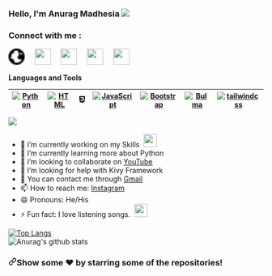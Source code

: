 ### Hello, I'm Anurag Madhesia <img src="https://raw.githubusercontent.com/MartinHeinz/MartinHeinz/master/wave.gif" width="30px">

### Connect with me :
[<img height="32" width="32" src="https://raw.githubusercontent.com/iconic/open-iconic/master/svg/globe.svg" />](https://anuragmadhesia.com/)&nbsp;&nbsp;&nbsp;&nbsp;
[<img height="32" width="32" src="https://cdn.jsdelivr.net/npm/simple-icons@v3/icons/facebook.svg" />](https://www.facebook.com/Anurag.Madhesia.99)&nbsp;&nbsp;&nbsp;&nbsp;
[<img height="32" width="32" src="https://cdn.jsdelivr.net/npm/simple-icons@v3/icons/instagram.svg" />](https://www.instagram.com/anurag_madhesia)&nbsp;&nbsp;&nbsp;&nbsp;
[<img height="32" width="32" src="https://cdn.jsdelivr.net/npm/simple-icons@v3/icons/linkedin.svg" />](https://www.linkedin.com/in/anuragmadhesia)&nbsp;&nbsp;&nbsp;&nbsp;
[<img height="32" width="32" src="https://cdn.jsdelivr.net/npm/simple-icons@v3/icons/youtube.svg" />](https://www.youtube.com/c/anuragmadhesia)

<p><strong>Languages and Tools</strong></p>
<table>
<thead>
<tr>
<th><a target="_blank" rel="noopener noreferrer" href="https://raw.githubusercontent.com/simple-icons/simple-icons/develop/icons/python.svg"><img alt="Python" width="30px" src="https://raw.githubusercontent.com/simple-icons/simple-icons/develop/icons/python.svg" style="max-width:100%;"></a></th>
<th><a target="_blank" rel="noopener noreferrer" href="https://raw.githubusercontent.com/simple-icons/simple-icons/develop/icons/html5.svg"><img alt="HTML" width="30px" src="https://raw.githubusercontent.com/simple-icons/simple-icons/develop/icons/html5.svg" style="max-width:100%;"></a></th>
<th><a target="_blank" rel="noopener noreferrer" href="https://raw.githubusercontent.com/simple-icons/simple-icons/develop/icons/css3.svg"><img alt="CSS" width="30px" src="https://raw.githubusercontent.com/simple-icons/simple-icons/develop/icons/css3.svg" style="max-width:100%;"></a></th>
<th><a target="_blank" rel="noopener noreferrer" href="https://raw.githubusercontent.com/simple-icons/simple-icons/develop/icons/javascript.svg"><img alt="JavaScript" width="30px" src="https://raw.githubusercontent.com/simple-icons/simple-icons/develop/icons/javascript.svg" style="max-width:100%;"></a></th>
<th><a target="_blank" rel="noopener noreferrer" href="https://raw.githubusercontent.com/simple-icons/simple-icons/develop/icons/bootstrap.svg"><img alt="Bootstrap" width="30px" src="https://raw.githubusercontent.com/simple-icons/simple-icons/develop/icons/bootstrap.svg" style="max-width:100%;"></a></th>
<th><a target="_blank" rel="noopener noreferrer" href="https://raw.githubusercontent.com/simple-icons/simple-icons/develop/icons/bulma.svg"><img alt="Bulma" width="30px" src="https://raw.githubusercontent.com/simple-icons/simple-icons/develop/icons/cplusplus.svg" style="max-width:100%;"></a></th>
<th><a target="_blank" rel="noopener noreferrer" href="https://raw.githubusercontent.com/simple-icons/simple-icons/develop/icons/tailwindcss.svg"><img alt="tailwindcss" width="30px" src="https://raw.githubusercontent.com/simple-icons/simple-icons/develop/icons/django.svg" style="max-width:100%;"></a></th>
</tr>
</thead>
</table>

![](https://komarev.com/ghpvc/?username=anuragmadhesia-github-username&color=green)<br>

- 🔭 I’m currently working on my Skills&nbsp;&nbsp;<img height="26" width="26" src="https://camo.githubusercontent.com/40dff491d4e8123af55298ef908faedb66c463e5/68747470733a2f2f6d656469612e67697068792e636f6d2f6d656469612f57556c706c634d704f43456d5447427442572f67697068792e676966"/>
- 🌱 I’m currently learning more about Python
- 👯 I’m looking to collaborate on  [YouTube](https://www.youtube.com/channel/UCZ_3HXyb1vlvyozdm-b7Yiw)
- 🤔 I’m looking for help with Kivy Framework
- 💬 You can contact me through [Gmail](https://mail.google.com/mail/u/0/?view=cm&fs=1&tf=1&source=mailto&to=madhesiaanurag99@gmail.com)
- 📫 How to reach me: [Instagram](https://www.instagram.com/anurag_madhesia)
- 😄 Pronouns: He/His
- ⚡ Fun fact: I love listening songs.&nbsp;&nbsp;<img height="26" width="26" src="https://camo.githubusercontent.com/7bf64c0124cdd39d5abc7bc192debd43dd4aae6c/68747470733a2f2f656d6f6a69732e736c61636b6d6f6a69732e636f6d2f656d6f6a69732f696d616765732f313533313834393433302f343234362f626c6f622d73756e676c61737365732e6769663f31353331383439343330"/>


[![Top Langs](https://github-readme-stats.anuragmadhesia.vercel.app/api/top-langs/?username=anuragmadhesia&layout=compact)](https://github.com/anuraghazra/github-readme-stats)
<br>
![Anurag's github stats](https://github-readme-stats.anuragmadhesia.vercel.app/api?username=anuragmadhesia&show_icons=true&theme=radical)

<h3><a id="user-content-show-some-️-by-starring-some-of-the-repositories" class="anchor" aria-hidden="true" href="#show-some-️-by-starring-some-of-the-repositories"><svg class="octicon octicon-link" viewBox="0 0 16 16" version="1.1" width="16" height="16" aria-hidden="true"><path fill-rule="evenodd" d="M7.775 3.275a.75.75 0 001.06 1.06l1.25-1.25a2 2 0 112.83 2.83l-2.5 2.5a2 2 0 01-2.83 0 .75.75 0 00-1.06 1.06 3.5 3.5 0 004.95 0l2.5-2.5a3.5 3.5 0 00-4.95-4.95l-1.25 1.25zm-4.69 9.64a2 2 0 010-2.83l2.5-2.5a2 2 0 012.83 0 .75.75 0 001.06-1.06 3.5 3.5 0 00-4.95 0l-2.5 2.5a3.5 3.5 0 004.95 4.95l1.25-1.25a.75.75 0 00-1.06-1.06l-1.25 1.25a2 2 0 01-2.83 0z"></path></svg></a>Show some <g-emoji class="g-emoji" alias="heart" fallback-src="https://github.githubassets.com/images/icons/emoji/unicode/2764.png">❤️</g-emoji> by starring some of the repositories!</h3>
